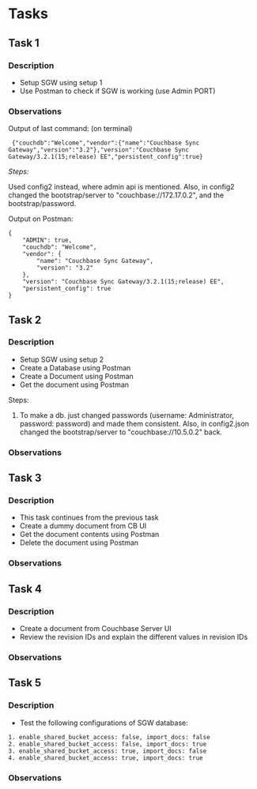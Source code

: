 # Tasks

## Task 1

### Description

- Setup SGW using setup 1
- Use Postman to check if SGW is working (use Admin PORT)

### Observations

Output of last command: (on terminal)

```  {"couchdb":"Welcome","vendor":{"name":"Couchbase Sync Gateway","version":"3.2"},"version":"Couchbase Sync Gateway/3.2.1(15;release) EE","persistent_config":true}  ```

_Steps:_

Used config2 instead, where admin api is mentioned. Also, in config2 changed the bootstrap/server to "couchbase://172.17.0.2", and the bootstrap/password.

Output on Postman:
```
{
    "ADMIN": true,
    "couchdb": "Welcome",
    "vendor": {
        "name": "Couchbase Sync Gateway",
        "version": "3.2"
    },
    "version": "Couchbase Sync Gateway/3.2.1(15;release) EE",
    "persistent_config": true
}
```

## Task 2

### Description

- Setup SGW using setup 2
- Create a Database using Postman
- Create a Document using Postman
- Get the document using Postman


Steps:

1. To make a db. just changed passwords (username: Administrator, password: password) and made them consistent. Also, in config2.json changed the bootstrap/server to "couchbase://10.5.0.2" back.


### Observations

## Task 3

### Description

- This task continues from the previous task
- Create a dummy document from CB UI
- Get the document contents using Postman
- Delete the document using Postman

### Observations

## Task 4

### Description

- Create a document from Couchbase Server UI
- Review the revision IDs and explain the different values in revision IDs

### Observations

## Task 5

### Description

- Test the following configurations of SGW database:

```
1. enable_shared_bucket_access: false, import_docs: false
2. enable_shared_bucket_access: false, import_docs: true
3. enable_shared_bucket_access: true, import_docs: false
4. enable_shared_bucket_access: true, import_docs: true
```

### Observations
